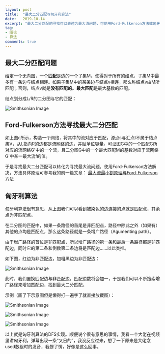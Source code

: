 ```yaml
---
layout: post
title:  "最大二分匹配与匈牙利算法"
date:   2019-10-14
excerpt: "最大二分匹配的寻找可以表述为最大流问题，可使用Ford-Fulkerson方法或匈牙利算法解决。"
tag:
- 图论
- 算法
comments: true
---
```


## 最大二分匹配问题

给定一个无向图，一个**匹配**是边的一个子集M，使得对于所有的结点，子集M中最多有一条边与结点相连。如果子集M中的某条边与结点v相连，那么称结点v由M所匹配；否则，结点v就是**没有匹配的**。**最大匹配**是最大基数的匹配。

结点划分成L/R的二分图与它的匹配：

![Smithsonian Image](https://yawwq.github.io/assets/img/最大二分匹配与匈牙利算法/1.png)

## Ford-Fulkerson方法寻找最大二分匹配

如上图c所示，构造一个网络，将其中的流对应于匹配，源点s与汇点t不属于结点集V，从L指向R的边都是流网络的边，并赋单位容量。可证图G中的一个匹配G所对应的流网络G'中的一个流，且二分图G中的一个最大匹配M的基数对应于流网络G'中某一最大流f的值。

于是寻找最大二分匹配可以转化为寻找最大流问题，使用Ford-Fulkerson方法解决，方法具体原理可参考我的前一篇文章：
[最大流最小割原理与Ford-Fulkerson方法](https://yawwq.github.io/%E6%9C%80%E5%A4%A7%E6%B5%81%E6%9C%80%E5%B0%8F%E5%89%B2%E5%AE%9A%E7%90%86%E4%B8%8EFord-Fulkerson%E6%96%B9%E6%B3%95/)

## 匈牙利算法

匈牙利算法很有意思，从上图我们可以看到被染色的边连接的点就是匹配点，其余点为非匹配点。

在二分图的匹配中，如果一条路径的首尾是非匹配点，路径中除此之外（如果有）其他的点均是匹配点，那么这条路径就是一条增广路径（Agumenting path）。

由于增广路径的首位是非匹配点，所以增广路径的第一条和最后一条路径都是非匹配边，同时它的第二条和倒数第二条边将是匹配边……以此类推。

如下图，红边为非匹配边，加粗黑边为非匹配边：

![Smithsonian Image](https://yawwq.github.io/assets/img/最大二分匹配与匈牙利算法/2.png)

此时，我们置换匹配边与非匹配边，匹配边数将会加一，于是我们可以不断搜索增广路径来增加匹配边，找到最大二分匹配。

示例（画了下示意图但是懒得打一遍字了就直接放截图）：

![Smithsonian Image](https://yawwq.github.io/assets/img/最大二分匹配与匈牙利算法/3.png)

![Smithsonian Image](https://yawwq.github.io/assets/img/最大二分匹配与匈牙利算法/4.png)

![Smithsonian Image](https://yawwq.github.io/assets/img/最大二分匹配与匈牙利算法/5.png)

以上就是匈牙利算法的DFS实现。顺便说个很有意思的事情，我看一个大佬在视频里讲匈牙利，弹幕出现一条“又日的”，我没反应过来，想了一下原来是大佬念used数组时的发音，我愣了愣，好像是这么回事。
